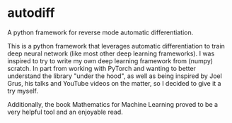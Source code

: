 # autodiff
A python framework for reverse mode automatic differentiation.


This is a python framework that leverages automatic differentiation to train deep neural network (like most other deep learning frameworks). I was inspired to try to write my own deep learning framework from (numpy) scratch. In part from working with PyTorch and wanting to better understand the library "under the hood", as well as being inspired by Joel Grus, his talks and YouTube videos on the matter, so I decided to give it a try myself.

Additionally, the book Mathematics for Machine Learning proved to be a very helpful tool and an enjoyable read.